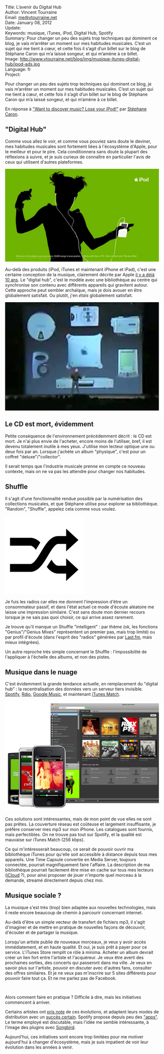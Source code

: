 Title:    L’avenir du Digital Hub  
Author:   Vincent Tourraine  
Email:    me@vtourraine.net  
Date:     January 08, 2012  
Update:   
Keywords: musique, iTunes, iPod, Digital Hub, Spotify  
Summary:  Pour changer un peu des sujets trop techniques qui dominent ce blog, je vais m’arrêter un moment sur mes habitudes musicales. C’est un sujet qui me tient à cœur, et cette fois il s’agit d’un billet sur le blog de Stéphane Caron qui m’a laissé songeur, et qui m’amène à ce billet.  
Image:    http://www.vtourraine.net/blog/img/musique-itunes-digital-hub/ipod-ads.jpg  
Language: fr  
Project:  

<p>Pour changer un peu des sujets trop techniques qui dominent ce blog, je vais m’arrêter un moment sur mes habitudes musicales. C’est un sujet qui me tient à cœur, et cette fois il s’agit d’un billet sur le blog de Stéphane Caron qui m’a laissé songeur, et qui m’amène à ce billet.</p>

<p>
	En réponse à <a href="http://blog.scaron.info/index.php/2011/12/lose-your-ipod-discover-music/">"Want to discover music? Lose your iPod!"</a> par <a href="http://scaron.info/">Stéphane Caron</a>.
</p>

<h2>"Digital Hub"</h2>
<p>
	Comme vous allez le voir, et comme vous pouviez sans doute le deviner, mes habitudes musicales sont fortement liées à l'écosystème d'Apple, pour le meilleur et pour le pire. Cela conditionnera sans doute la plupart des réflexions à suivre, et je suis curieux de connaître en particulier l'avis de ceux qui utilisent d'autres plateformes.
</p>
<div class="slideshow">
	<img src="img/musique-itunes-digital-hub/ipod-ads.jpg" alt="iPod ad" />
</div>
<p>
	Au-delà des produits (iPod, iTunes et maintenant iPhone et iPad), c'est une certaine conception de la musique, clairement décrite par Apple <a href="http://www.youtube.com/watch?v=9046oXrm7f8">il y a déjà 10 ans</a>. Le "digital hub", c'est le modèle avec une bibliothèque au centre qui synchronise son contenu avec différents appareils qui gravitent autour. Cette approche peut sembler archaïque, mais je dois avouer en être globalement satisfait. Ou plutôt, j'en <em>étais</em> globalement satisfait.
</p>
<div class="slideshow">
	<img src="img/musique-itunes-digital-hub/digital-hub-keynote.jpg" alt="Digital Hub" />
</div>
<h2>Le CD est mort, évidemment</h2>
<p>
	Petite conséquence de l'environnement précédemment décrit : le CD est mort. Je n'ai plus envie de l'acheter, encore moins de l'utiliser, bref, il est devenu totalement inutile à mes yeux. J'utilise mon lecteur optique une ou deux fois par an. Lorsque j'achète un album "physique", c'est pour un coffret "deluxe"/"collector". 
</p>
<p>
	Il serait temps que l'industrie musicale prenne en compte ce nouveau contexte, mais on ne va pas les attendre pour changer nos habitudes.
</p>

<h2>Shuffle</h2>
<p>
	Il s'agit d'une fonctionnalité rendue possible par la numérisation des collections musicales, et que Stéphane utilise pour explorer sa bibliothèque. "Random", "Shuffle", appelez cela comme vous voulez.
</p>
<div class="slideshow">
	<img src="img/musique-itunes-digital-hub/shuffle-icon.png" class="nostyle" alt="Shuffle icon" />
</div>
<p>
	Je fuis les radios car elles me donnent l'impression d'être un consommateur passif, et dans l'état actuel ce mode d'écoute aléatoire me laisse une impression similaire. C'est sans doute mon dernier recours lorsque je ne sais pas quoi choisir, ce qui arrive assez rarement.
</p>
<p>
	Je trouve qu'il manque un Shuffle "intelligent" : par thème (ok, les fonctions "Genius"/"Genius Mixes" représentent un premier pas, mais trop limité) ou par profil d'écoute (dans l'esprit des "radios" générées par <a href="http://www.last.fm/listen">Last.fm</a>, mais mieux intégrées). 
</p>
<p>
	Un autre reproche très simple concernant le Shuffle : l'impossibilité de l'appliquer à l'échelle des albums, et non des pistes.
</p>

<h2>Musique dans le nuage</h2>
<p>
	C'est évidemment la grande tendance actuelle, en remplacement du "digital hub" : la recentralisation des données vers un serveur tiers invisible. <a href="http://www.spotify.com">Spotify</a>, <a href="http://www.rdio.com/">Rdio</a>, <a href="http://music.google.com/">Google Music</a>, et maintenant <a href="http://www.apple.com/itunes/itunes-match/">iTunes Match</a>. 
</p>
<div class="slideshow">
	<img src="img/musique-itunes-digital-hub/spotify.jpg" alt="Spotify" />
</div>
<p>
	Ces solutions sont intéressantes, mais de mon point de vue elles ne sont pas prêtes. La couverture réseau est coûteuse et largement insuffisante, je préfère conserver mes mp3 sur mon iPhone. Les catalogues sont fournis, mais perfectibles. On ne trouve pas tout sur Spotify, et la qualité est mauvaise sur iTunes Match (256 kbps). 
</p>
<p>
	Ce qui m'intéresserait beaucoup, ce serait de pouvoir ouvrir ma bibliothèque iTunes pour qu'elle soit accessible à distance depuis tous mes appareils. Une Time Capsule convertie en Media Server, toujours connectée, pourrait magnifiquement faire l'affaire. La description de ma bibliothèque pourrait facilement être mise en cache sur tous mes lecteurs (<a href="http://www.apple.com/icloud/">iCloud</a> ?), pour ainsi proposer de jouer n'importe quel morceau à la demande, streamé directement depuis chez moi.
</p>

<h2>Musique sociale ?</h2>
<p>
	La musique s'est très (trop) bien adaptée aux nouvelles technologies, mais il reste encore beaucoup de chemin à parcourir concernant internet.
</p>
<p>
	Au-delà d'être un simple vecteur de transfert de fichiers mp3, il s'agit d'imaginer et de mettre en pratique de nouvelles façons de découvrir, d'écouter et de partager la musique.
</p>
<p>
	Lorsqu'un artiste publie de nouveaux morceaux, je veux y avoir accès immédiatement, et en haute qualité. Et oui, je suis prêt à payer pour ce service. L'iTunes Store remplit ce rôle à minima. Acheter un album devrait créer un lien fort entre l'artiste et l'acquéreur. Je veux être averti des prochaines sorties, des concerts qui passeront dans ma ville. Je veux en savoir plus sur l'artiste, pouvoir en discuter avec d'autres fans, consulter des offres similaires. Et je ne veux pas m'inscrire sur 5 sites différents pour pouvoir faire tout ça. Et ne me parlez pas de Facebook.
</p>
<br/>
<p>
	Alors comment faire en pratique ? Difficile à dire, mais les initiatives commencent à arriver.
</p>
<p>
	Certains artistes ont <a href="http://forum.nin.com/bb/read.php?30,767183,767183">pris note</a> de ces évolutions, et adaptent leurs modes de distribution avec un <a href="http://creativecommons.org/weblog/entry/11947">succès certain</a>. Spotify propose depuis peu des <a href="http://www.spotify.com/about/apps/">"apps"</a>. Le terme employé est discutable, mais l'idée me semble intéressante, à l'image des plugins avec <a href="http://getsongbird.com/">Songbird</a>.
</p>
<p>
	Aujourd'hui, ces initiatives sont encore trop limitées pour me motiver aujourd'hui à changer d'écosystème, mais je suis impatient de voir leur évolution dans les années à venir.
</p>
